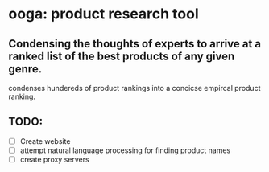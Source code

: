 # ooga: product research tool
## Condensing the thoughts of experts to arrive at a ranked list of the best products of any given genre.

condenses hundereds of product rankings into a concicse empircal product ranking.

## TODO:
- [ ] Create website
- [ ] attempt natural language processing for finding product names
- [ ] create proxy servers

